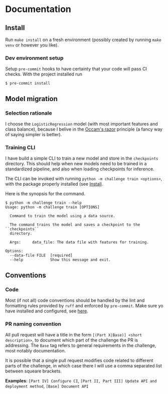 # Documentation

## Install
Run `make install` on a fresh environment (possibly created by running `make
venv` or however you like).

### Dev environment setup
Setup `pre-commit` hooks to have certainty that your code will pass CI checks.
With the project installed run
```console
$ pre-commit install
```
## Model migration
### Selection rationale
I choose the `LogisticRegression` model (with most important features and class
balance), because I belive in the [Occam's
razor](https://en.wikipedia.org/wiki/Occam%27s_razor) principle (a fancy way of
saying simpler is better).

### Training CLI
I have build a simple CLI to train a new model and store in the `checkpoints`
directory. This should help when new models need to be trained in a
standardized pipeline, and also when loading checkpoints for inference.

The CLI can be invoked with running `python -m challenge train <options>`, with
the package properly installed (see [Install](install).

Here is the synopsis for the command.
```console
$ python -m challenge train --help
Usage: python -m challenge train [OPTIONS]

  Command to train the model using a data source.

  The command trains the model and saves a checkpoint to the ``checkpoints``
  directory.

  Args:     data_file: The data file with features for training.

Options:
  --data-file FILE  [required]
  --help            Show this message and exit.
```

## Conventions

### Code
Most (if not all) code conventions should be handled by the lint and formatting
rules provided by `ruff` and enforced by `pre-commit`. Make sure yo have
installed and configured, see [here](dev-environment-setup).

### PR naming convention
All pull request will have a title in the form `[(Part X|Base)] <short
description>`, to document which part of the challenge the PR is addressing.
The `Base` tag refers to general requirements in the challenge, most notably
documentation.

It is possible that a single pull request modifies code related to different
parts of the challenge, in which case there I will use a comma separated list
between squeare brackets.

**Examples**: `[Part IV] Configure CI`, `[Part II, Part
III] Update API and deployment method`, `[Base] Document API`
